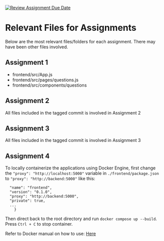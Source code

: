 [![Review Assignment Due Date](https://classroom.github.com/assets/deadline-readme-button-24ddc0f5d75046c5622901739e7c5dd533143b0c8e959d652212380cedb1ea36.svg)](https://classroom.github.com/a/6BOvYMwN)
# Relevant Files for Assignments
Below are the most relevant files/folders for each assignment. There may have been other files involved.
## Assignment 1
- frontend/src/App.js
- frontend/src/pages/questions.js
- frontend/src/components/questions

## Assignment 2
All files included in the tagged commit is involved in Assignment 2

## Assignment 3
All files included in the tagged commit is involved in Assignment 3

## Assignment 4
To locally containerize the applications using Docker Engine, first change the `"proxy": "http://localhost:5000"` variable in `./frontend/package.json` to `"proxy": "http://backend:5000"` like this:
```{
  "name": "frontend",
  "version": "0.1.0",
  "proxy": "http://backend:5000",
  "private": true,
  ...
    }
  ```
  Then direct back to the root directory and run `docker compose up --build`.
  Press `Ctrl + C` to stop container.

  Refer to Docker manual on how to use: [Here](https://docs.docker.com/get-started/overview/)
